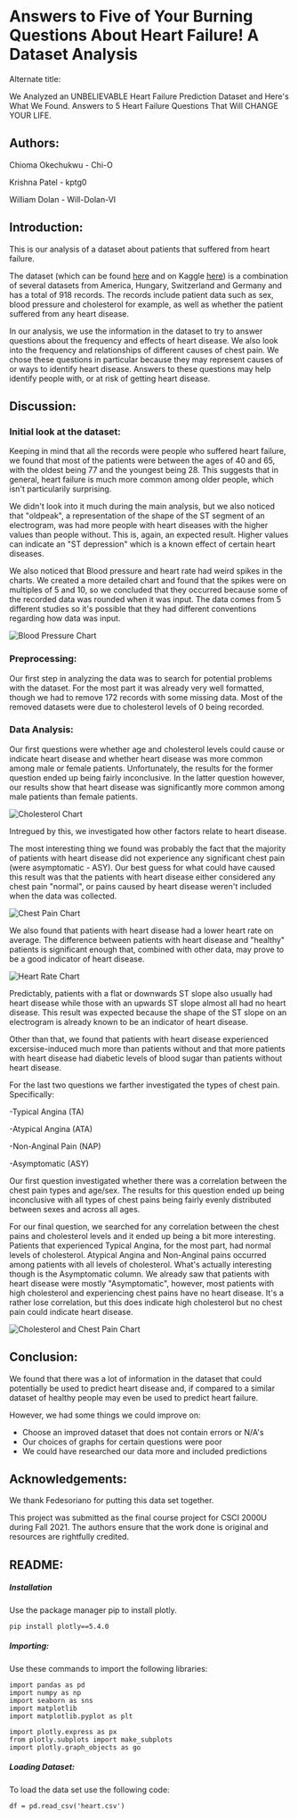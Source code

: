 # Answers to Five of Your Burning Questions About Heart Failure! A Dataset Analysis

Alternate title:

We Analyzed an UNBELIEVABLE Heart Failure Prediction Dataset and Here's What We Found. Answers to 5 Heart Failure Questions That Will CHANGE YOUR LIFE.

## Authors:

Chioma Okechukwu - Chi-O 

Krishna Patel - kptg0

William Dolan - Will-Dolan-VI

## Introduction:

This is our analysis of a dataset about patients that suffered from heart failure.

The dataset (which can be found [here](https://archive.ics.uci.edu/ml/machine-learning-databases/heart-disease/) and on Kaggle [here](https://www.kaggle.com/fedesoriano/heart-failure-prediction)) is a combination of several datasets from America, Hungary, Switzerland and Germany and has a total of 918 records. The records include patient data such as sex, blood pressure and cholesterol for example, as well as whether the patient suffered from any heart disease.

In our analysis, we use the information in the dataset to try to answer questions about the frequency and effects of heart disease. We also look into the frequency and relationships of different causes of chest pain. 
We chose these questions in particular because they may represent causes of or ways to identify heart disease. Answers to these questions may help identify people with, or at risk of getting heart disease.

## Discussion:

### Initial look at the dataset:

Keeping in mind that all the records were people who suffered heart failure, we found that most of the patients were between the ages of 40 and 65, with the oldest being 77 and the youngest being 28. This suggests that in general, heart failure is much more common among older people, which isn't particularily surprising.

We didn't look into it much during the main analysis, but we also noticed that "oldpeak", a representation of the shape of the ST segment of an electrogram, was had more people with heart diseases with the higher values than people without. This is, again, an expected result. Higher values can indicate an "ST depression" which is a known effect of certain heart diseases.

We also noticed that Blood pressure and heart rate had weird spikes in the charts. We created a more detailed chart and found that the spikes were on multiples of 5 and 10, so we concluded that they occurred because some of the recorded data was rounded when it was input. The data comes from 5 different studies so it's possible that they had different conventions regarding how data was input.

![Blood Pressure Chart](./charts/bloodPressure.PNG?raw=true)

### Preprocessing:

Our first step in analyzing the data was to search for potential problems with the dataset. For the most part it was already very well formatted, though we had to remove 172 records with some missing data. Most of the removed datasets were due to cholesterol levels of 0 being recorded.

### Data Analysis:

Our first questions were whether age and cholesterol levels could cause or indicate heart disease and whether heart disease was more common among male or female patients. Unfortunately, the results for the former question ended up being fairly inconclusive. In the latter question however, our results show that heart disease was significantly more common among male patients than female patients. 

![Cholesterol Chart](./charts/sexVsDisease.PNG?raw=true)

Intregued by this, we investigated how other factors relate to heart disease.

The most interesting thing we found was probably the fact that the majority of patients with heart disease did not experience any significant chest pain (were asymptomatic - ASY). Our best guess for what could have caused this result was that the patients with heart disease either considered any chest pain "normal", or pains caused by heart disease weren't included when the data was collected.

![Chest Pain Chart](./charts/chestPainVsDisease.PNG?raw=true)

We also found that patients with heart disease had a lower heart rate on average. The difference between patients with heart disease and "healthy" patients is significant enough that, combined with other data, may prove to be a good indicator of heart disease.

![Heart Rate Chart](./charts/heartRateVsDisease.PNG?raw=true)

Predictably, patients with a flat or downwards ST slope also usually had heart disease while those with an upwards ST slope almost all had no heart disease. This result was expected because the shape of the ST slope on an electrogram is already known to be an indicator of heart disease.

Other than that, we found that patients with heart disease experienced excersise-induced much more than patients without and that more patients with heart disease had diabetic levels of blood sugar than patients without heart disease.

For the last two questions we farther investigated the types of chest pain.
Specifically:

-Typical Angina (TA)

-Atypical Angina (ATA)

-Non-Anginal Pain (NAP)

-Asymptomatic (ASY)

Our first question investigated whether there was a correlation between the chest pain types and age/sex. The results for this question ended up being inconclusive with all types of chest pains being fairly evenly distributed between sexes and across all ages.

For our final question, we searched for any correlation between the chest pains and cholesterol levels and it ended up being a bit more interesting. Patients that experienced Typical Angina, for the most part, had normal levels of cholesterol. Atypical Angina and Non-Anginal pains occurred among patients with all levels of cholesterol.  What's actually interesting though is the Asymptomatic column. We already saw that patients with heart disease were mostly "Asymptomatic", however, most patients with high cholesterol and experiencing chest pains have no heart disease. It's a rather lose correlation, but this does indicate high cholesterol but no chest pain could indicate heart disease. 

![Cholesterol and Chest Pain Chart](./charts/cholVsChestPain.PNG?raw=true)

## Conclusion:
We found that there was a lot of information in the dataset that could potentially be used to predict heart disease and, if compared to a similar dataset of healthy people may even be used to predict heart failure.


However, we had some things we could improve on:
- Choose an improved dataset that does not contain errors or N/A's
- Our choices of graphs for certain questions were poor
- We could have researched our data more and included predictions

## Acknowledgements:

We thank Fedesoriano for putting this data set together.

This project was submitted as the final course project for CSCI 2000U during Fall 2021. The authors ensure that the work done is original and resources are rightfully credited. 



## README:

##### Installation
Use the package manager pip to install plotly.
```
pip install plotly==5.4.0
```

##### Importing:

Use these commands to import the following libraries:
```
import pandas as pd
import numpy as np
import seaborn as sns
import matplotlib
import matplotlib.pyplot as plt

import plotly.express as px
from plotly.subplots import make_subplots
import plotly.graph_objects as go
```

##### Loading Dataset:

To load the data set use the following code:
```
df = pd.read_csv('heart.csv')
```
